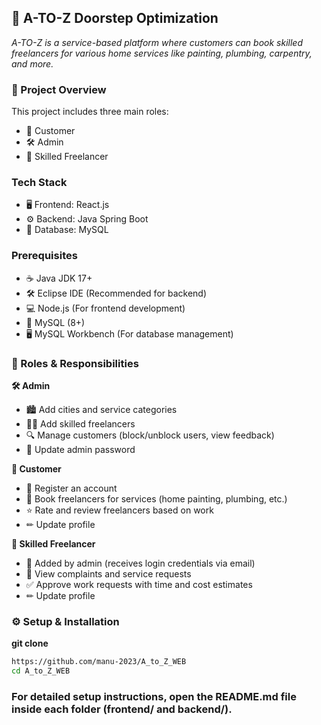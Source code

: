 ## 🚀 A-TO-Z Doorstep Optimization
*A-TO-Z is a service-based platform where customers can book skilled freelancers for various home services like painting, plumbing, carpentry, and more.*
 
### 📌 Project Overview
This project includes three main roles:
- 👤 Customer
- 🛠 Admin
- 🎨 Skilled Freelancer

### Tech Stack
- 🖥 Frontend: React.js
- ⚙ Backend: Java Spring Boot
- 💾 Database: MySQL

### Prerequisites
- ☕ Java JDK 17+
- 🛠 Eclipse IDE (Recommended for backend)
- 💻 Node.js (For frontend development)
- 🐬 MySQL (8+)
- 🖥 MySQL Workbench (For database management)


### 🔹 Roles & Responsibilities 
**🛠 Admin**
  - 🏙 Add cities and service categories
  - 👷‍♂️ Add skilled freelancers
  - 🔍 Manage customers (block/unblock users, view feedback)
  - 🔑 Update admin password

**👤 Customer**
  - 📝 Register an account
  - 📅 Book freelancers for services (home painting, plumbing, etc.)
  - ⭐ Rate and review freelancers based on work
  - ✏ Update profile

**🎨 Skilled Freelancer**
  - 📩 Added by admin (receives login credentials via email)
  - 📜 View complaints and service requests
  - ✅ Approve work requests with time and cost estimates
  - ✏ Update profile

### ⚙ Setup & Installation
**git clone** 

``` sh
https://github.com/manu-2023/A_to_Z_WEB
cd A_to_Z_WEB
```

### For detailed setup instructions, open the README.md file inside each folder (frontend/ and backend/).


